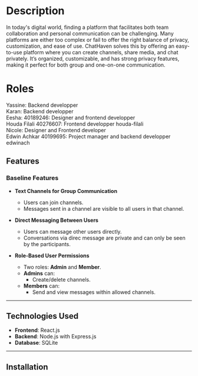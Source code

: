 # Description 
In today's digital world, finding a platform that facilitates both team collaboration and personal communication can be challenging. Many platforms are either too complex or fail to offer the right balance of privacy, customization, and ease of use. ChatHaven solves this by offering an easy-to-use platform where you can create channels, share media, and chat privately. It’s organized, customizable, and has strong privacy features, making it perfect for both group and one-on-one communication.

# Roles
Yassine: Backend developper
<br/>
Karan: Backend developper
<br/>
Eesha: 40189246: Designer and frontend developper
<br/>
Houda Filali 40276607: Frontend developper
houda-filali
<br/>
Nicole: Designer and Frontend developer
<br/>
Edwin Achkar 40199695: Project manager and backend developper
edwinach
<br/>

## Features  

### Baseline Features  
- **Text Channels for Group Communication**  
  - Users can join channels. 
  - Messages sent in a channel are visible to all users in that channel.  

- **Direct Messaging Between Users**  
  - Users can message other users directly.  
  - Conversations via direc message are private and can only be seen by the participants.  

- **Role-Based User Permissions**  
  - Two roles: **Admin** and **Member**.  
  - **Admins** can:
    - Create/delete channels.  
  - **Members** can:
    - Send and view messages within allowed channels.  

---

## Technologies Used

- **Frontend**: React.js  
- **Backend**: Node.js with Express.js
- **Database**: SQLite

---

## Installation  

